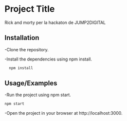 # Project Title

Rick and morty per la hackaton de JUMP2DIGITAL

## Installation

-Clone the repository.

-Install the dependencies using npm install.

```bash
  npm install
```

## Usage/Examples

-Run the project using npm start.

```bash
npm start
```

-Open the project in your browser at http://localhost:3000.
